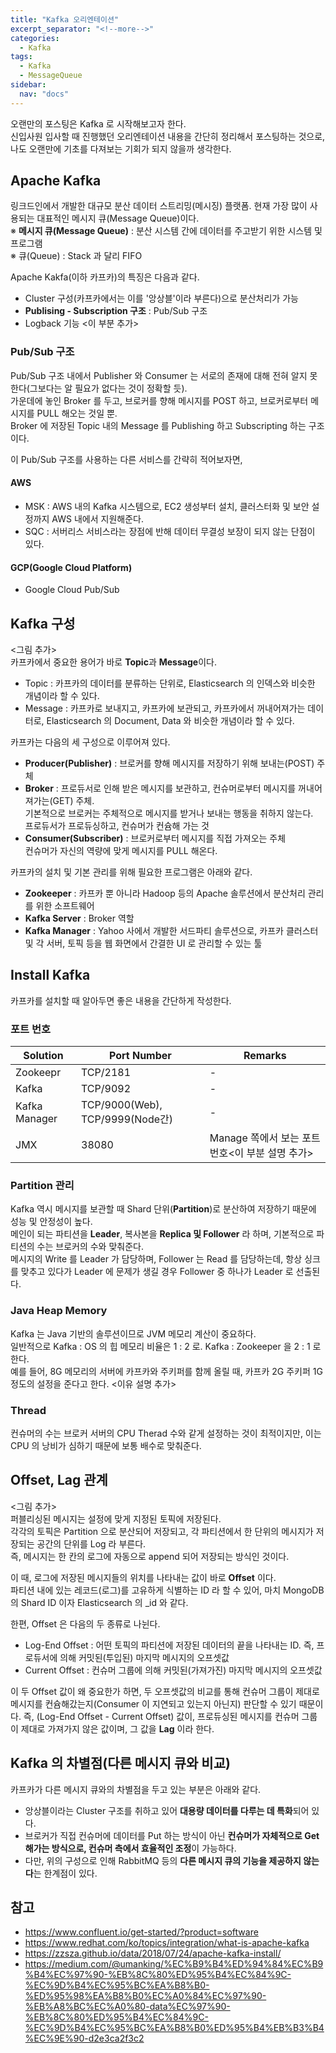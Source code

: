 ```yaml
---
title: "Kafka 오리엔테이션"
excerpt_separator: "<!--more-->"
categories:
  - Kafka
tags:
  - Kafka
  - MessageQueue
sidebar:
  nav: "docs"
---
```

오랜만의 포스팅은 Kafka 로 시작해보고자 한다.  
신입사원 입사할 때 진행했던 오리엔테이션 내용을 간단히 정리해서 포스팅하는 것으로, 나도 오랜만에 기초를 다져보는 기회가 되지 않을까 생각한다.

## Apache Kafka
링크드인에서 개발한 대규모 분산 데이터 스트리밍(메시징) 플랫폼. 현재 가장 많이 사용되는 대표적인 메시지 큐(Message Queue)이다.  
※ **메시지 큐(Message Queue)** : 분산 시스템 간에 데이터를 주고받기 위한 시스템 및 프로그램  
※ 큐(Queue) : Stack 과 달리 FIFO

Apache Kakfa(이하 카프카)의 특징은 다음과 같다.
* Cluster 구성(카프카에서는 이를 '앙상블'이라 부른다)으로 분산처리가 가능
* **Publising - Subscription 구조** : Pub/Sub 구조
* Logback 기능 <이 부분 추가>

### Pub/Sub 구조
Pub/Sub 구조 내에서 Publisher 와 Consumer 는 서로의 존재에 대해 전혀 알지 못한다(그보다는 알 필요가 없다는 것이 정확할 듯).  
가운데에 놓인 Broker 를 두고, 브로커를 향해 메시지를 POST 하고, 브로커로부터 메시지를 PULL 해오는 것일 뿐.  
Broker 에 저장된 Topic 내의 Message 를 Publishing 하고 Subscripting 하는 구조이다.

이 Pub/Sub 구조를 사용하는 다른 서비스를 간략히 적어보자면,
#### AWS
* MSK : AWS 내의 Kafka 시스템으로, EC2 생성부터 설치, 클러스터화 및 보안 설정까지 AWS 내에서 지원해준다.
* SQC : 서버리스 서비스라는 장점에 반해 데이터 무결성 보장이 되지 않는 단점이 있다. 
#### GCP(Google Cloud Platform)
* Google Cloud Pub/Sub

## Kafka 구성
<그림 추가>  
카프카에서 중요한 용어가 바로 **Topic**과 **Message**이다.  
* Topic : 카프카의 데이터를 분류하는 단위로, Elasticsearch 의 인덱스와 비슷한 개념이라 할 수 있다.
* Message : 카프카로 보내지고, 카프카에 보관되고, 카프카에서 꺼내어져가는 데이터로,  Elasticsearch 의 Document, Data 와 비슷한 개념이라 할 수 있다.

카프카는 다음의 세 구성으로 이루어져 있다.
* **Producer(Publisher)** : 브로커를 향해 메시지를 저장하기 위해 보내는(POST) 주체
* **Broker** : 프로듀서로 인해 받은 메시지를 보관하고, 컨슈머로부터 메시지를 꺼내어져가는(GET) 주체.  
  기본적으로 브로커는 주체적으로 메시지를 받거나 보내는 행동을 취하지 않는다.  
  프로듀서가 프로듀싱하고, 컨슈머가 컨슘해 가는 것
* **Consumer(Subscriber)** : 브로커로부터 메시지를 직접 가져오는 주체  
  컨슈머가 자신의 역량에 맞게 메시지를 PULL 해온다.

카프카의 설치 및 기본 관리를 위해 필요한 프로그램은 아래와 같다.
* **Zookeeper** : 카프카 뿐 아니라 Hadoop 등의 Apache 솔루션에서 분산처리 관리를 위한 소프트웨어
* **Kafka Server** : Broker 역할
* **Kafka Manager** : Yahoo 사에서 개발한 서드파티 솔루션으로, 카프카 클러스터 및 각 서버, 토픽 등을 웹 화면에서 간결한 UI 로 관리할 수 있는 툴

## Install Kafka
카프카를 설치할 때 알아두면 좋은 내용을 간단하게 작성한다.

### 포트 번호
|Solution|Port Number|Remarks|
|------|---|---|
|Zookeepr|TCP/2181|-|
|Kafka|TCP/9092|-|
|Kafka Manager|TCP/9000(Web), TCP/9999(Node간)|-|
|JMX|38080|Manage 쪽에서 보는 포트번호<이 부분 설명 추가>|

### Partition 관리
Kafka 역시 메시지를 보관할 때 Shard 단위(**Partition**)로 분산하여 저장하기 때문에 성능 및 안정성이 높다.  
메인이 되는 파티션을 **Leader**, 복사본을 **Replica 및 Follower** 라 하며, 기본적으로 파티션의 수는 브로커의 수와 맞춰준다.  
메시지의 Write 를 Leader 가 담당하며, Follower 는 Read 를 담당하는데, 항상 싱크를 맞추고 있다가 Leader 에 문제가 생길 경우 Follower 중 하나가 Leader 로 선출된다.

### Java Heap Memory
Kafka 는 Java 기반의 솔루션이므로 JVM 메모리 계산이 중요하다.  
일반적으로 Kafka : OS 의 힙 메모리 비율은 1 : 2 로. Kafka : Zookeeper 을 2 : 1 로 한다.  
예를 들어, 8G 메모리의 서버에 카프카와 주키퍼를 함께 올릴 때, 카프카 2G 주키퍼 1G 정도의 설정을 준다고 한다. <이유 설명 추가>

### Thread
컨슈머의 수는 브로커 서버의 CPU Therad 수와 같게 설정하는 것이 최적이지만, 이는 CPU 의 낭비가 심하기 때문에 보통 배수로 맞춰준다.

## Offset, Lag 관계
<그림 추가>  
퍼블리싱된 메시지는 설정에 맞게 지정된 토픽에 저장된다.  
각각의 토픽은 Partition 으로 분산되어 저장되고, 각 파티션에서 한 단위의 메시지가 저장되는 공간의 단위를 Log 라 부른다.  
즉, 메시지는 한 칸의 로그에 자동으로 append 되어 저장되는 방식인 것이다.

이 때, 로그에 저장된 메시지들의 위치를 나타내는 값이 바로 **Offset** 이다.  
파티션 내에 있는 레코드(로그)를 고유하게 식별하는 ID 라 할 수 있어, 마치 MongoDB 의 Shard ID 이자 Elasticsearch 의 _id 와 같다.  

한편, Offset 은 다음의 두 종류로 나뉜다.
* Log-End Offset : 어떤 토픽의 파티션에 저장된 데이터의 끝을 나타내는 ID. 즉, 프로듀서에 의해 커밋된(투입된) 마지막 메시지의 오프셋값
* Current Offset : 컨슈머 그룹에 의해 커밋된(가져가진) 마지막 메시지의 오프셋값

이 두 Offset 값이 왜 중요한가 하면, 두 오프셋값의 비교를 통해 컨슈머 그룹이 제대로 메시지를 컨슘해갔는지(Consumer 이 지연되고 있는지 아닌지) 판단할 수 있기 때문이다.
즉, (Log-End Offset - Current Offset) 값이, 프로듀싱된 메시지를 컨슈머 그룹이 제대로 가져가지 않은 값이며, 그 값을 **Lag** 이라 한다.

## Kafka 의 차별점(다른 메시지 큐와 비교)
카프카가 다른 메시지 큐와의 차별점을 두고 있는 부분은 아래와 같다.
* 앙상블이라는 Cluster 구조를 취하고 있어 **대용량 데이터를 다루는 데 특화**되어 있다.
* 브로커가 직접 컨슈머에 데이터를 Put 하는 방식이 아닌 **컨슈머가 자체적으로 Get 해가는 방식으로, 컨슈머 측에서 효율적인 조정**이 가능하다.
* 다만, 위의 구성으로 인해 RabbitMQ 등의 **다른 메시지 큐의 기능을 제공하지 않는다**는 한계점이 있다.

## 참고
* https://www.confluent.io/get-started/?product=software
* https://www.redhat.com/ko/topics/integration/what-is-apache-kafka
* https://zzsza.github.io/data/2018/07/24/apache-kafka-install/
* https://medium.com/@umanking/%EC%B9%B4%ED%94%84%EC%B9%B4%EC%97%90-%EB%8C%80%ED%95%B4%EC%84%9C-%EC%9D%B4%EC%95%BC%EA%B8%B0-%ED%95%98%EA%B8%B0%EC%A0%84%EC%97%90-%EB%A8%BC%EC%A0%80-data%EC%97%90-%EB%8C%80%ED%95%B4%EC%84%9C-%EC%9D%B4%EC%95%BC%EA%B8%B0%ED%95%B4%EB%B3%B4%EC%9E%90-d2e3ca2f3c2
